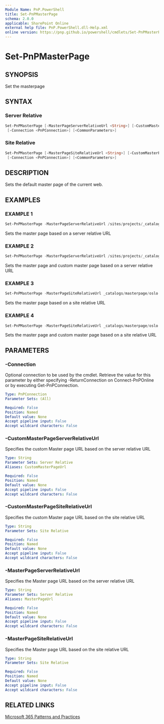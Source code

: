 ```yaml
---
Module Name: PnP.PowerShell
title: Set-PnPMasterPage
schema: 2.0.0
applicable: SharePoint Online
external help file: PnP.PowerShell.dll-Help.xml
online version: https://pnp.github.io/powershell/cmdlets/Set-PnPMasterPage.html
---
```

 
# Set-PnPMasterPage

## SYNOPSIS
Set the masterpage

## SYNTAX

### Server Relative
```powershell
Set-PnPMasterPage [-MasterPageServerRelativeUrl <String>] [-CustomMasterPageServerRelativeUrl <String>]
 [-Connection <PnPConnection>] [<CommonParameters>]
```

### Site Relative
```powershell
Set-PnPMasterPage [-MasterPageSiteRelativeUrl <String>] [-CustomMasterPageSiteRelativeUrl <String>]
 [-Connection <PnPConnection>] [<CommonParameters>]
```

## DESCRIPTION
Sets the default master page of the current web.

## EXAMPLES

### EXAMPLE 1
```powershell
Set-PnPMasterPage -MasterPageServerRelativeUrl /sites/projects/_catalogs/masterpage/oslo.master
```

Sets the master page based on a server relative URL

### EXAMPLE 2
```powershell
Set-PnPMasterPage -MasterPageServerRelativeUrl /sites/projects/_catalogs/masterpage/oslo.master -CustomMasterPageServerRelativeUrl /sites/projects/_catalogs/masterpage/oslo.master
```

Sets the master page and custom master page based on a server relative URL

### EXAMPLE 3
```powershell
Set-PnPMasterPage -MasterPageSiteRelativeUrl _catalogs/masterpage/oslo.master
```

Sets the master page based on a site relative URL

### EXAMPLE 4
```powershell
Set-PnPMasterPage -MasterPageSiteRelativeUrl _catalogs/masterpage/oslo.master -CustomMasterPageSiteRelativeUrl _catalogs/masterpage/oslo.master
```

Sets the master page and custom master page based on a site relative URL

## PARAMETERS

### -Connection
Optional connection to be used by the cmdlet. Retrieve the value for this parameter by either specifying -ReturnConnection on Connect-PnPOnline or by executing Get-PnPConnection.

```yaml
Type: PnPConnection
Parameter Sets: (All)

Required: False
Position: Named
Default value: None
Accept pipeline input: False
Accept wildcard characters: False
```

### -CustomMasterPageServerRelativeUrl
Specifies the custom Master page URL based on the server relative URL

```yaml
Type: String
Parameter Sets: Server Relative
Aliases: CustomMasterPageUrl

Required: False
Position: Named
Default value: None
Accept pipeline input: False
Accept wildcard characters: False
```

### -CustomMasterPageSiteRelativeUrl
Specifies the custom Master page URL based on the site relative URL

```yaml
Type: String
Parameter Sets: Site Relative

Required: False
Position: Named
Default value: None
Accept pipeline input: False
Accept wildcard characters: False
```

### -MasterPageServerRelativeUrl
Specifies the Master page URL based on the server relative URL

```yaml
Type: String
Parameter Sets: Server Relative
Aliases: MasterPageUrl

Required: False
Position: Named
Default value: None
Accept pipeline input: False
Accept wildcard characters: False
```

### -MasterPageSiteRelativeUrl
Specifies the Master page URL based on the site relative URL

```yaml
Type: String
Parameter Sets: Site Relative

Required: False
Position: Named
Default value: None
Accept pipeline input: False
Accept wildcard characters: False
```



## RELATED LINKS

[Microsoft 365 Patterns and Practices](https://aka.ms/m365pnp)

